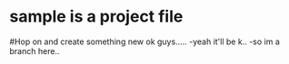 # sample is a project file
#Hop on and create something new ok guys.....
-yeah it'll be k..
-so im a branch here..
